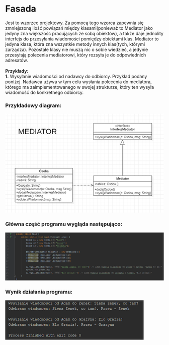 # Fasada

Jest to wzorzec projektowy. Za pomocą tego wzorca zapewnia się zmniejszoną ilość powiązań między klasami(ponieważ to Mediator jako jedyny zna większość pracujących ze sobą obiektów), a także daje jednolity interfejs do przesyłania wiadomości pomiędzy obiektami klas. Mediator to jedyna klasa, która zna wszystkie metody innych klas(tych, którymi zarządza). Pozostałe klasy nie muszą nic o sobie wiedzieć, a jedynie przesyłają polecenia mediatorowi, który rozsyła je do odpowiednich adresatów. </br> </br>
**Przykłady:**
</br>
**1.** Wysyłanie wiadomości od nadawcy do odbiorcy. Przykład podany poniżej. Nadawca używa w tym celu wysłania polecenia do mediatora, którego ma zaimplementowanego w swojej strukturze, który ten wysyła wiadomość do konkretnego odbiorcy.</br>

### Przykładowy diagram:
<p align="center">
 <img src="https://github.com/JakubMakaruk/UMCS/blob/master/23%20DAYS%20CHALLANGE%20WZORCOWY/Mediator/zdj/diagram.png" alt="zdj">
</p>

### Główna część programu wygląda następująco:
<p align="left">
 <img src="https://github.com/JakubMakaruk/UMCS/blob/master/23%20DAYS%20CHALLANGE%20WZORCOWY/Mediator/zdj/main1.png" alt="zdj">
</p>

### Wynik działania programu:
<p align="left">
 <img src="https://github.com/JakubMakaruk/UMCS/blob/master/23%20DAYS%20CHALLANGE%20WZORCOWY/Mediator/zdj/main2.png" alt="zdj">
</p>
